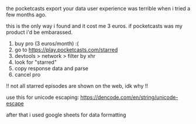 the pocketcasts export your data user experience was terrible when i tried a few months ago.

this is the only way i found and it cost me 3 euros. if pocketcasts was my product i'd be embarassed.

1. buy pro (3 euros/month) :(
2. go to https://play.pocketcasts.com/starred
3. devtools > network > filter by xhr
4. look for "starred"
5. copy response data and parse
6. cancel pro

!! not all starred episodes are shown on the web, idk why !!

use this for unicode escaping: https://dencode.com/en/string/unicode-escape

after that i used google sheets for data formatting
